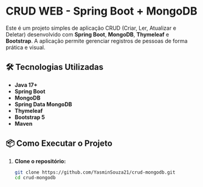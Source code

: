 # CRUD WEB - Spring Boot + MongoDB

Este é um projeto simples de aplicação CRUD (Criar, Ler, Atualizar e Deletar) desenvolvido com **Spring Boot**, **MongoDB**, **Thymeleaf** e **Bootstrap**. A aplicação permite gerenciar registros de pessoas de forma prática e visual.

## 🛠 Tecnologias Utilizadas

- **Java 17+**
- **Spring Boot**
- **MongoDB**
- **Spring Data MongoDB**
- **Thymeleaf**
- **Bootstrap 5**
- **Maven**

## 📦 Como Executar o Projeto

1. **Clone o repositório:**
   ```bash
   git clone https://github.com/YasminSouza21/crud-mongodb.git
   cd crud-mongodb
